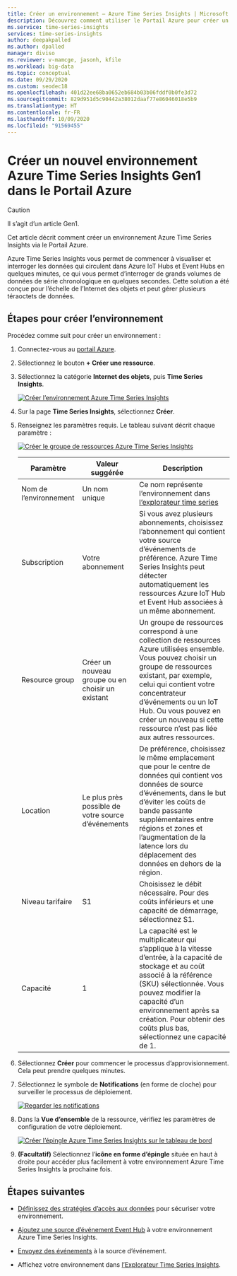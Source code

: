 ```yaml
---
title: Créer un environnement – Azure Time Series Insights | Microsoft Docs
description: Découvrez comment utiliser le Portail Azure pour créer un environnement Azure Time Series Insights.
ms.service: time-series-insights
services: time-series-insights
author: deepakpalled
ms.author: dpalled
manager: diviso
ms.reviewer: v-mamcge, jasonh, kfile
ms.workload: big-data
ms.topic: conceptual
ms.date: 09/29/2020
ms.custom: seodec18
ms.openlocfilehash: 401d22ee68ba0652eb684b03b06fddf0b0fe3d72
ms.sourcegitcommit: 829d951d5c90442a38012daaf77e86046018e5b9
ms.translationtype: HT
ms.contentlocale: fr-FR
ms.lasthandoff: 10/09/2020
ms.locfileid: "91569455"
---
```

# <a name="create-a-new-azure-time-series-insights-gen1-environment-in-the-azure-portal"></a>Créer un nouvel environnement Azure Time Series Insights Gen1 dans le Portail Azure

> [!CAUTION]
> Il s’agit d’un article Gen1.

Cet article décrit comment créer un environnement Azure Time Series Insights via le Portail Azure.

Azure Time Series Insights vous permet de commencer à visualiser et interroger les données qui circulent dans Azure IoT Hubs et Event Hubs en quelques minutes, ce qui vous permet d’interroger de grands volumes de données de série chronologique en quelques secondes.  Cette solution a été conçue pour l’échelle de l’Internet des objets et peut gérer plusieurs téraoctets de données.

## <a name="steps-to-create-the-environment"></a>Étapes pour créer l’environnement

Procédez comme suit pour créer un environnement :

1. Connectez-vous au [portail Azure](https://portal.azure.com).

1. Sélectionnez le bouton **+ Créer une ressource**.

1. Sélectionnez la catégorie **Internet des objets**, puis **Time Series Insights**.

   [![Créer l’environnement Azure Time Series Insights](media/time-series-insights-get-started/tsi-create-new-environment.png)](media/time-series-insights-get-started/tsi-create-new-environment.png#lightbox)

1. Sur la page **Time Series Insights**, sélectionnez **Créer**.

1. Renseignez les paramètres requis. Le tableau suivant décrit chaque paramètre :

   [![Créer le groupe de ressources Azure Time Series Insights](media/time-series-insights-get-started/tsi-configure-and-create.png)](media/time-series-insights-get-started/tsi-configure-and-create.png#lightbox)

   Paramètre|Valeur suggérée|Description
   ---|---|---
   Nom de l’environnement | Un nom unique | Ce nom représente l’environnement dans [l’explorateur time series](https://insights.timeseries.azure.com)
   Subscription | Votre abonnement | Si vous avez plusieurs abonnements, choisissez l’abonnement qui contient votre source d’événements de préférence. Azure Time Series Insights peut détecter automatiquement les ressources Azure IoT Hub et Event Hub associées à un même abonnement.
   Resource group | Créer un nouveau groupe ou en choisir un existant | Un groupe de ressources correspond à une collection de ressources Azure utilisées ensemble. Vous pouvez choisir un groupe de ressources existant, par exemple, celui qui contient votre concentrateur d’événements ou un IoT Hub. Ou vous pouvez en créer un nouveau si cette ressource n’est pas liée aux autres ressources.
   Location | Le plus près possible de votre source d’événements | De préférence, choisissez le même emplacement que pour le centre de données qui contient vos données de source d’événements, dans le but d’éviter les coûts de bande passante supplémentaires entre régions et zones et l’augmentation de la latence lors du déplacement des données en dehors de la région.
   Niveau tarifaire | S1 | Choisissez le débit nécessaire. Pour des coûts inférieurs et une capacité de démarrage, sélectionnez S1.
   Capacité | 1 | La capacité est le multiplicateur qui s’applique à la vitesse d’entrée, à la capacité de stockage et au coût associé à la référence (SKU) sélectionnée.  Vous pouvez modifier la capacité d’un environnement après sa création. Pour obtenir des coûts plus bas, sélectionnez une capacité de 1.
  
1. Sélectionnez **Créer** pour commencer le processus d’approvisionnement. Cela peut prendre quelques minutes.

1. Sélectionnez le symbole de **Notifications** (en forme de cloche) pour surveiller le processus de déploiement.

   [![Regarder les notifications](media/time-series-insights-get-started/tsi-deploy-notifications.png)](media/time-series-insights-get-started/tsi-deploy-notifications.png#lightbox)

1. Dans la **Vue d’ensemble** de la ressource, vérifiez les paramètres de configuration de votre déploiement.

   [![Créer l’épingle Azure Time Series Insights sur le tableau de bord](media/time-series-insights-get-started/tsi-verify-deployment.png)](media/time-series-insights-get-started/tsi-verify-deployment.png#lightbox)

1. **(Facultatif)** Sélectionnez l’**icône en forme d’épingle** située en haut à droite pour accéder plus facilement à votre environnement Azure Time Series Insights la prochaine fois.

## <a name="next-steps"></a>Étapes suivantes

* [Définissez des stratégies d’accès aux données](time-series-insights-data-access.md) pour sécuriser votre environnement.

* [Ajoutez une source d’événement Event Hub](time-series-insights-how-to-add-an-event-source-eventhub.md) à votre environnement Azure Time Series Insights.

* [Envoyez des événements](time-series-insights-send-events.md) à la source d’événement.

* Affichez votre environnement dans [l’Explorateur Time Series Insights](https://insights.timeseries.azure.com).
